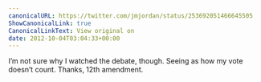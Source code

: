 ```yaml
---
canonicalURL: https://twitter.com/jmjordan/status/253692051466645505
ShowCanonicalLink: true
CanonicalLinkText: View original on
date: 2012-10-04T03:04:33+00:00
---
```

I’m not sure why I watched the debate, though. Seeing as how my vote doesn’t count. Thanks, 12th amendment.